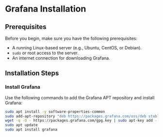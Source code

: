 # Grafana Installation

## Prerequisites

Before you begin, make sure you have the following prerequisites:

- A running Linux-based server (e.g., Ubuntu, CentOS, or Debian).
- `sudo` or root access to the server.
- An internet connection for downloading Grafana.

## Installation Steps

### Install Grafana

Use the following commands to add the Grafana APT repository and install Grafana:

```bash
sudo apt install -y software-properties-common
sudo add-apt-repository "deb https://packages.grafana.com/oss/deb stable main"
wget -q -O - https://packages.grafana.com/gpg.key | sudo apt-key add -
sudo apt update
sudo apt install grafana
